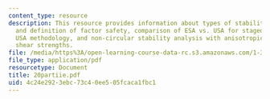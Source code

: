 ```yaml
---
content_type: resource
description: This resource provides information about types of stability analysis
  and definition of factor safety, comparison of ESA vs. USA for staged construction,
  USA methodology, and non-circular stability analysis with anisotropic undrained
  shear strengths.
file: /media/https%3A/open-learning-course-data-rc.s3.amazonaws.com/1-322-soil-behavior-spring-2005/4c24e2923ebc73c40ee505fcaca1fbc1_20partiie.pdf
file_type: application/pdf
resourcetype: Document
title: 20partiie.pdf
uid: 4c24e292-3ebc-73c4-0ee5-05fcaca1fbc1
---
```

